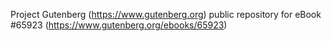 Project Gutenberg (https://www.gutenberg.org) public repository for
eBook #65923 (https://www.gutenberg.org/ebooks/65923)
